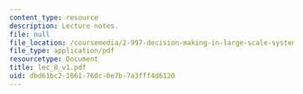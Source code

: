 ```yaml
---
content_type: resource
description: Lecture notes.
file: null
file_location: /coursemedia/2-997-decision-making-in-large-scale-systems-spring-2004/dbd61bc21861760c0e7b7a3fff4d6120_lec_8_v1.pdf
file_type: application/pdf
resourcetype: Document
title: lec_8_v1.pdf
uid: dbd61bc2-1861-760c-0e7b-7a3fff4d6120
---
```


